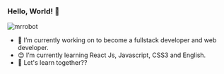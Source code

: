 ### Hello, World! 👋

![mrrobot](https://user-images.githubusercontent.com/41017772/109632512-ddcae480-7b25-11eb-8f27-dc48ff8913d7.PNG)

- 🔭 I’m currently working on to become a fullstack developer and web developer. 
- 😊 I’m currently learning React Js, Javascript, CSS3 and English. 
- 💬 Let's learn together??

